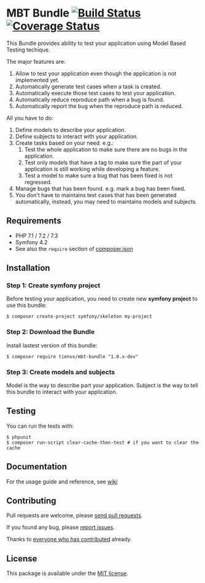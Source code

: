 # MBT Bundle [![Build Status][travis_badge]][travis_link] [![Coverage Status][coveralls_badge]][coveralls_link]

This Bundle provides ability to test your application using Model Based Testing
techique.

The major features are:
1. Allow to test your application even though the application is not implemented yet.
2. Automatically generate test cases when a task is created.
3. Automatically execute those test cases to test your application.
4. Automatically reduce reproduce path when a bug is found.
5. Automatically report the bug when the reproduce path is reduced.

All you have to do:
1. Define models to describe your application.
2. Define subjects to interact with your application.
3. Create tasks based on your need. e.g.:
    1. Test the whole application to make sure there are no bugs in the application.
    2. Test only models that have a tag to make sure the part of your application is still working while developing a feature.
    3. Test a model to make sure a bug that has been fixed is not regressed.
4. Manage bugs that has been found. e.g. mark a bug has been fixed.
5. You don't have to maintains test cases that has been generated automatically, instead, you may need
   to maintains models and subjects.

## Requirements

* PHP 7.1 / 7.2 / 7.3
* Symfony 4.2
* See also the `require` section of [composer.json](composer.json)

## Installation

### Step 1: Create symfony project

Before testing your application, you need to create new **symfony project**
to use this bundle:

```console
$ composer create-project symfony/skeleton my-project
```

### Step 2: Download the Bundle

Install lastest version of this bundle:

```console
$ composer require tienvx/mbt-bundle "1.0.x-dev"
```

### Step 3: Create models and subjects

Model is the way to describe part your application. Subject is
the way to tell this bundle to interact with your application.

## Testing

You can run the tests with:
```console
$ phpunit
$ composer run-script clear-cache-then-test # if you want to clear the cache
```

## Documentation

For the usage guide and reference, see [wiki][wiki]

## Contributing

Pull requests are welcome, please [send pull requests][pulls].

If you found any bug, please [report issues][issues].

Thanks to
[everyone who has contributed][contributors] already.

## License

This package is available under the [MIT license](LICENSE).

[travis_badge]: https://travis-ci.org/tienvx/mbt-bundle.svg?branch=master
[travis_link]: https://travis-ci.org/tienvx/mbt-bundle

[coveralls_badge]: https://coveralls.io/repos/tienvx/mbt-bundle/badge.svg?branch=master&service=github
[coveralls_link]: https://coveralls.io/github/tienvx/mbt-bundle?branch=master

[wiki]: https://github.com/tienvx/mbt-bundle/wiki
[contributors]: https://github.com/tienvx/mbt-bundle/graphs/contributors
[pulls]: https://github.com/tienvx/mbt-bundle/pulls
[issues]: https://github.com/tienvx/mbt-bundle/issues
